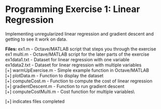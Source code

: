 # Programming Exercise 1: Linear Regression

Implementing unregularized linear regression and gradient descent and getting to see it work on data.

**Files:**
ex1.m - Octave/MATLAB script that steps you through the exercise\
ex1 multi.m - Octave/MATLAB script for the later parts of the exercise\
ex1data1.txt - Dataset for linear regression with one variable\
ex1data2.txt - Dataset for linear regression with multiple variables\
[+] warmUpExercise.m - Simple example function in Octave/MATLAB\
[+] plotData.m - Function to display the dataset\
[+] computeCost.m - Function to compute the cost of linear regression\
[+] gradientDescent.m - Function to run gradient descent\
[+] computeCostMulti.m - Cost function for multiple variables\

[+] indicates files completed
